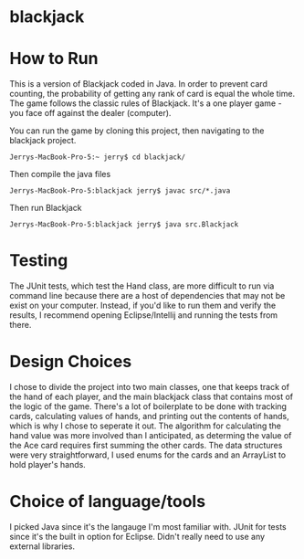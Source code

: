# blackjack

# How to Run

This is a version of Blackjack coded in Java. In order to prevent card counting, the probability of getting any rank of card is equal the whole time. The game follows the classic rules of Blackjack. It's a one player game - you face off against the dealer (computer).

You can run the game by cloning this project, then navigating to the blackjack project.

`Jerrys-MacBook-Pro-5:~ jerry$ cd blackjack/`

Then compile the java files

`Jerrys-MacBook-Pro-5:blackjack jerry$ javac src/*.java`

Then run Blackjack

`Jerrys-MacBook-Pro-5:blackjack jerry$ java src.Blackjack`

# Testing

The JUnit tests, which test the Hand class, are more difficult to run via command line because there are a host of dependencies that may not be exist on your computer. Instead, if you'd like to run them and verify the results, I recommend opening Eclipse/Intellij and running the tests from there.

# Design Choices

I chose to divide the project into two main classes, one that keeps track of the hand of each player, and the main blackjack class that contains most of the logic of the game. There's a lot of boilerplate to be done with tracking cards, calculating values of hands, and printing out the contents of hands, which is why I chose to seperate it out. The algorithm for calculating the hand value was more involved than I anticipated, as determing the value of the Ace card requires first summing the other cards. The data structures were very straightforward, I used enums for the cards and an ArrayList to hold player's hands.

# Choice of language/tools

I picked Java since it's the langauge I'm most familiar with. JUnit for tests since it's the built in option for Eclipse. Didn't really need to use any external libraries. 

